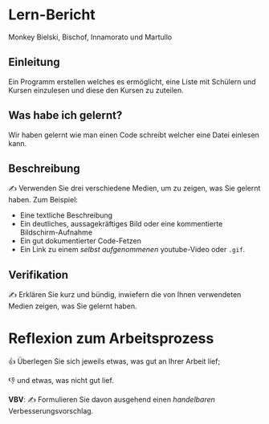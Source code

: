 # Lern-Bericht
Monkey Bielski, Bischof, Innamorato und Martullo

## Einleitung

Ein Programm erstellen welches es ermöglicht, eine Liste mit Schülern und Kursen einzulesen und diese den Kursen zu zuteilen.

## Was habe ich gelernt?

Wir haben gelernt wie man einen Code schreibt welcher eine Datei einlesen kann.

## Beschreibung

✍️ Verwenden Sie drei verschiedene Medien, um zu zeigen, was Sie gelernt haben. Zum Beispiel:

* Eine textliche Beschreibung
* Ein deutliches, aussagekräftiges Bild oder eine kommentierte Bildschirm-Aufnahme
* Ein gut dokumentierter Code-Fetzen
* Ein Link zu einem *selbst aufgenommenen* youtube-Video oder `.gif`.

## Verifikation

✍️ Erklären Sie kurz und bündig, inwiefern die von Ihnen verwendeten Medien zeigen, was Sie gelernt haben.

# Reflexion zum Arbeitsprozess

👍 Überlegen Sie sich jeweils etwas, was gut an Ihrer Arbeit lief; 

👎 und etwas, was nicht gut lief.

**VBV**: ✍️ Formulieren Sie davon ausgehend einen *handelbaren* Verbesserungsvorschlag.
